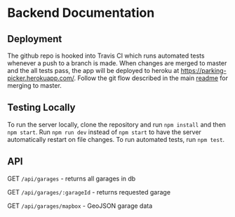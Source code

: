 # Backend Documentation

## Deployment
The github repo is hooked into Travis CI which runs automated tests whenever a push to a branch is made. When changes are merged to master and the all tests pass, the app will be deployed to heroku at https://parking-picker.herokuapp.com/. Follow the git flow described in the main [readme](https://github.com/janbro/CEN3031-Group1/blob/master/README.md) for merging to master.

## Testing Locally
To run the server locally, clone the repository and run `npm install` and then `npm start`. Run `npm run dev` instead of `npm start` to have the server automatically restart on file changes. To run automated tests, run `npm test`.

## API
GET `/api/garages` - returns all garages in db

GET `/api/garages/:garageId` - returns requested garage

GET `/api/garages/mapbox` - GeoJSON garage data
